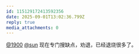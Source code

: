 ```yaml
---
id: 115129172413592356
date: 2025-09-01T13:02:36.799Z
reply: true
media_attachments: 0
---
```


[@1900](https://social.1900.live/@1900) [@sun](https://jiong.us/@sun) 现在专门搜缺点，劝退，已经退烧很多了。


